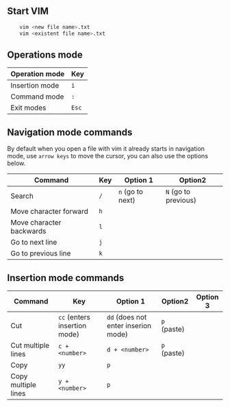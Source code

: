 ## Start VIM
```bash
    vim <new file name>.txt
    vim <existent file name>.txt
```

## Operations mode
|Operation mode|Key|
|--------------|---|
|Insertion mode|`i`|
|Command mode  |`:`|
|Exit modes    |`Esc`|

## Navigation mode commands
By default when you open a file with vim it already starts in navigation mode, use `arrow keys` to move the cursor, you can also use the options below.

|Command|Key|Option 1|Option2|
|-------|---|--------|-------|
|Search |`/`|`n` (go to next)|`N` (go to previous)|
|Move character forward|`h`|||
|Move character backwards|`l`|||
|Go to next line|`j`|||
|Go to previous line|`k`|||

## Insertion mode commands

|Command|Key|Option 1|Option2|Option 3|
|-------|---|--------|-------|--------|
|Cut    |`cc` (enters insertion mode)|`dd` (does not enter inserion mode)|`p` (paste)|
|Cut multiple lines|`c + <number>`|`d + <number>`|`p` (paste)||
|Copy|`yy`|`p`|||
|Copy multiple lines|`y + <number>`|`p`|||